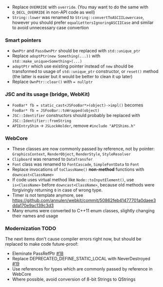 * Replace `OVERRIDE` with `override`. (You may want to do the same with `Q_DECL_OVERRIDE` in non-API code as well)
* `String::lower` was renamed to `String::convertToASCIILowercase`, however you should prefer `equalLettersIgnoringASCIICase` and similar to avoid unnecessary case convertion

### Smart pointers
* `OwnPtr` and `PassOwnPtr` should be replaced with `std::unique_ptr`
* Replace `adoptPtr(new Something(...))` with `std::make_unique<Something>(...)`
* `adoptPtr` which use existing pointer instead of `new` should be transformed to usage of `std::unique_ptr` constructor, or `reset()` method (the latter is easier but it would be better to clean it up later)
* Replace `OwnPtr::clear()` with `= nullptr`

### JSC and its usage (bridge, WebKit)
* `FooBar* fb = static_cast<JSFooBar*>(object)->impl()` becomes `FooBar* fb = JSFooBar::toWrapped(object)`
* `JSC::Identifier` constructors should probably be replaced with `JSC::Identifier::fromString`
* `APIEntryShim` -> `JSLockHolder`, remove `#include "APIShims.h"`

### WebCore
* These classes are now commonly passed by reference, not by pointer: `GraphicsContext`, `RenderObject`, `RenderStyle`, `StyleResolver`
* `Clipboard` was renamed to `DataTransfer`
* `Font` class was renamed to `FontCascade`, `SimpleFontData` to `Font`
* Replace invocations of `toClassName()` **non-method** functions with `downcast<ClassName>`
* If code uses virtual method like `Node::toInputElement()`, use `is<ClassName>` before `downcast<ClassName>`, because old methods were forgivingly returning `0` in case of wrong type.
* Timer is not template anymore, see https://github.com/annulen/webkit/commit/50862feb41477701a0daee3dda170e9ac139c3d3
* Many enums were converted to C++11 enum classes, slightly changing their names and usage

### Modernization TODO
The next items don't cause compiler errors right now, but should be replaced to make code future-proof:
* Eleminate PassRefPtr [#18](https://github.com/annulen/webkit/issues/18)
* Replace DEPRECATED_DEFINE_STATIC_LOCAL with NeverDestroyed [#19](https://github.com/annulen/webkit/issues/19)
* Use references for types which are commonly passed by reference in WebCore
* Where possible, avoid conversion of 8-bit Strings to QStrings